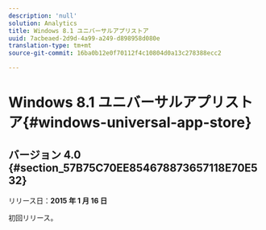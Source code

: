 ```yaml
---
description: 'null'
solution: Analytics
title: Windows 8.1 ユニバーサルアプリストア
uuid: 7acbeaed-2d9d-4a99-a249-d898958d080e
translation-type: tm+mt
source-git-commit: 16ba0b12e0f70112f4c10804d0a13c278388ecc2

---
```



# Windows 8.1 ユニバーサルアプリストア{#windows-universal-app-store}

## バージョン 4.0 {#section_57B75C70EE854678873657118E70E532}

リリース日：**2015 年 1 月 16 日**

初回リリース。
